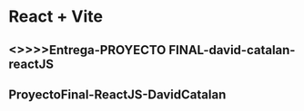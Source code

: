 # React + Vite
## <>>>>Entrega-PROYECTO FINAL-david-catalan-reactJS
## ProyectoFinal-ReactJS-DavidCatalan
